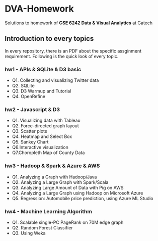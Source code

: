 # DVA-Homework
Solutions to homework of **CSE 6242 Data &amp; Visual Analytics** at Gatech

## Introduction to every topics
In every repository, there is an PDF about the specific assginment requirement. Following is the quick look of every topic.
### hw1 - APIs & SQLite & D3 basic
- Q1. Collecting and visualizing Twitter data
- Q2. SQLite
- Q3. D3 Warmup and Tutorial
- Q4. OpenRefine

### hw2 - Javascript & D3
- Q1. Visualizing   data   with   Tableau
- Q2.  Force-directed   graph   layout
- Q3. Scatter   plots
- Q4.  Heatmap   and   Select   Box
- Q5.	Sankey   Chart
- Q6.Interactive   visualization
- Q7.Choropleth   Map   of   County   Data

### hw3 - Hadoop & Spark & Azure & AWS
- Q1. Analyzing   a   Graph   with   Hadoop/Java
- Q2. Analyzing   a   Large   Graph   with   Spark/Scala
- Q3. Analyzing   Large   Amount   of   Data   with   Pig   on   AWS
- Q4. Analyzing   a   Large   Graph   using   Hadoop   on   Microsoft   Azure
- Q5. Regression:   Automobile   price   prediction,   using   Azure   ML Studio

### hw4 - Machine Learning Algorithm
- Q1. Scalable   single-PC   PageRank   on   70M   edge   graph
- Q2. Random   Forest   Classifier
- Q3. Using   Weka